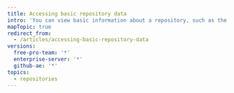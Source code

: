 ```yaml
---
title: Accessing basic repository data
intro: 'You can view basic information about a repository, such as the repository''s activity{% if currentVersion == "free-pro-team@latest" %}, traffic,{% endif %} and contribution activity.'
mapTopic: true
redirect_from:
  - /articles/accessing-basic-repository-data
versions:
  free-pro-team: '*'
  enterprise-server: '*'
  github-ae: '*'
topics:
  - repositories
---
```


